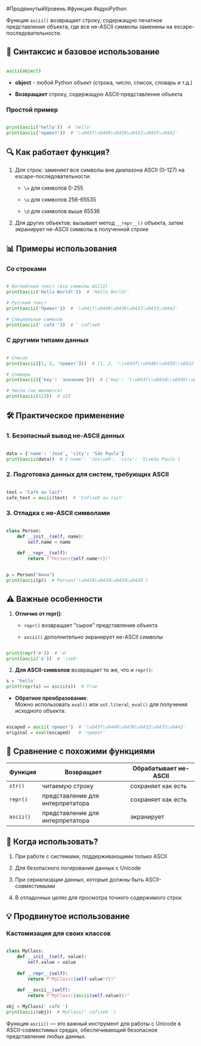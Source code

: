 #ПродвинутыйУровень #функция #ядроPython 

Функция `ascii()` возвращает строку, содержащую печатное представление объекта, где все не-ASCII символы заменены на escape-последовательности.

## 📌 Синтаксис и базовое использование

```python

ascii(object)
```

- **object** - любой Python объект (строка, число, список, словарь и т.д.)
    
- **Возвращает** строку, содержащую ASCII-представление объекта
    

### Простой пример

```python

print(ascii('hello'))  # 'hello'
print(ascii('привет'))  # '\u043f\u0440\u0438\u0432\u0435\u0442'
```

## 🔍 Как работает функция?

1. Для строк: заменяет все символы вне диапазона ASCII (0-127) на escape-последовательности:
    
    - `\x` для символов 0-255
        
    - `\u` для символов 256-65535
        
    - `\U` для символов выше 65536
        
2. Для других объектов: вызывает метод `__repr__()` объекта, затем экранирует не-ASCII символы в полученной строке
    

## 📊 Примеры использования

### Со строками

```python

# Английский текст (все символы ASCII)
print(ascii('Hello World!'))  # 'Hello World!'

# Русский текст
print(ascii('Привет'))  # '\u041f\u0440\u0438\u0432\u0435\u0442'

# Специальные символы
print(ascii(' café '))  # ' caf\xe9 '
```

### С другими типами данных

```python

# Список
print(ascii([1, 2, 'привет']))  # [1, 2, '\\u043f\\u0440\\u0438\\u0432\\u0435\\u0442']

# Словарь
print(ascii({'key': 'значение'}))  # {'key': '\\u0437\\u043d\\u0430\\u0447\\u0435\\u043d\\u0438\\u0435'}

# Числа (не меняются)
print(ascii(123))  # 123
```

## 🛠 Практическое применение

### 1. Безопасный вывод не-ASCII данных

```python

data = {'name': 'José', 'city': 'São Paulo'}
print(ascii(data))  # {'name': 'Jos\xe9', 'city': 'S\xe3o Paulo'}
```

### 2. Подготовка данных для систем, требующих ASCII

```python

text = "Café au lait"
safe_text = ascii(text)  # 'Caf\xe9 au lait'
```

### 3. Отладка с не-ASCII символами

```python

class Person:
    def __init__(self, name):
        self.name = name
        
    def __repr__(self):
        return f"Person({self.name!r})"


p = Person("Анна")
print(ascii(p))  # Person('\u0410\u043d\u043d\u0430')
```
## ⚠️ Важные особенности

1. **Отличие от repr()**:
    
    - `repr()` возвращает "сырое" представление объекта
        
    - `ascii()` дополнительно экранирует не-ASCII символы
        

```python

print(repr('é'))  # 'é'
print(ascii('é'))  # '\xe9'
```

2. **Для ASCII-символов** возвращает то же, что и `repr()`:
    
```python
s = 'hello'
print(repr(s) == ascii(s))  # True
```
    
- **Обратное преобразование**:  
    Можно использовать `eval()` или `ast.literal_eval()` для получения исходного объекта:
    
```python

escaped = ascii('привет')  # '\u043f\u0440\u0438\u0432\u0435\u0442'
original = eval(escaped)   # 'привет'
```
    

## 🔄 Сравнение с похожими функциями

|Функция|Возвращает|Обрабатывает не-ASCII|
|---|---|---|
|`str()`|читаемую строку|сохраняет как есть|
|`repr()`|представление для интерпретатора|сохраняет как есть|
|`ascii()`|представление для интерпретатора|экранирует|

## 🎯 Когда использовать?

1. При работе с системами, поддерживающими только ASCII
    
2. Для безопасного логирования данных с Unicode
    
3. При сериализации данных, которые должны быть ASCII-совместимыми
    
4. В отладочных целях для просмотра точного содержимого строк
    

## 💡 Продвинутое использование

### Кастомизация для своих классов

```python

class MyClass:
    def __init__(self, value):
        self.value = value
        
    def __repr__(self):
        return f"MyClass({self.value!r})"
        
    def __ascii__(self):
        return f"MyClass({ascii(self.value)})"

obj = MyClass(' café ')
print(ascii(obj))  # MyClass(' caf\xe9 ')
```

Функция `ascii()` — это важный инструмент для работы с Unicode в ASCII-совместимых средах, обеспечивающий безопасное представление любых данных.